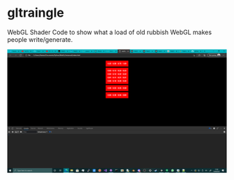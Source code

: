 # gltraingle
WebGL Shader Code to show what a load of old rubbish WebGL makes people write/generate.

![screenshot](https://github.com/themindvirus/gltriangle/blob/webgl-qpu/screenshot.png)
